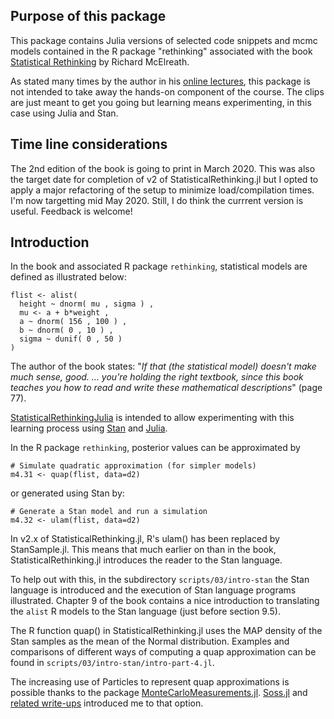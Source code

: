 ## Purpose of this package

This package contains Julia versions of selected code snippets and mcmc models contained in the R package "rethinking" associated with the book [Statistical Rethinking](https://xcelab.net/rm/statistical-rethinking/) by Richard McElreath.

As stated many times by the author in his [online lectures](https://www.youtube.com/watch?v=ENxTrFf9a7c&list=PLDcUM9US4XdNM4Edgs7weiyIguLSToZRI), this package is not intended to take away the hands-on component of the course. The clips are just meant to get you going but learning means experimenting, in this case using Julia and Stan.

## Time line considerations

The 2nd edition of the book is going to print in March 2020. This was also the target date for completion of v2 of StatisticalRethinking.jl but I opted to apply a major refactoring of the setup to minimize load/compilation times. I'm now targetting mid May 2020. Still, I do think the currrent version is useful. Feedback is welcome!

## Introduction

In the book and associated R package `rethinking`, statistical models are defined as illustrated below:

```
flist <- alist(
  height ~ dnorm( mu , sigma ) ,
  mu <- a + b*weight ,
  a ~ dnorm( 156 , 100 ) ,
  b ~ dnorm( 0 , 10 ) ,
  sigma ~ dunif( 0 , 50 )
)
```

The author of the book states: "*If that (the statistical model) doesn't make much sense, good. ... you're holding the right textbook, since this book teaches you how to read and write these mathematical descriptions*" (page 77).

[StatisticalRethinkingJulia](https://github.com/StatisticalRethinkingJulia) is intended to allow experimenting with this learning process using [Stan](https://github.com/StanJulia) and [Julia](https://julialang.org).

In the R package `rethinking`, posterior values can be approximated by
 
```
# Simulate quadratic approximation (for simpler models)
m4.31 <- quap(flist, data=d2)
```

or generated using Stan by:

```
# Generate a Stan model and run a simulation
m4.32 <- ulam(flist, data=d2)
```

In v2.x of StatisticalRethinking.jl, R's ulam() has been replaced by StanSample.jl. This means that much earlier on than in the book, StatisticalRethinking.jl introduces the reader to the Stan language.

To help out with this, in the subdirectory `scripts/03/intro-stan` the Stan language is introduced and the execution of Stan language programs illustrated. Chapter 9 of the book contains a nice introduction to translating the `alist` R models to the Stan language (just before section 9.5).

The R function quap() in StatisticalRethinking.jl uses the MAP density of the Stan samples as the mean of the Normal distribution. Examples and comparisons of different ways of computing a quap approximation can be found in `scripts/03/intro-stan/intro-part-4.jl`.

The increasing use of Particles to represent quap approximations is possible thanks to the package [MonteCarloMeasurements.jl](https://github.com/baggepinnen/MonteCarloMeasurements.jl). [Soss.jl](https://github.com/cscherrer/Soss.jl) and [related write-ups](https://cscherrer.github.io) introduced me to that option.
